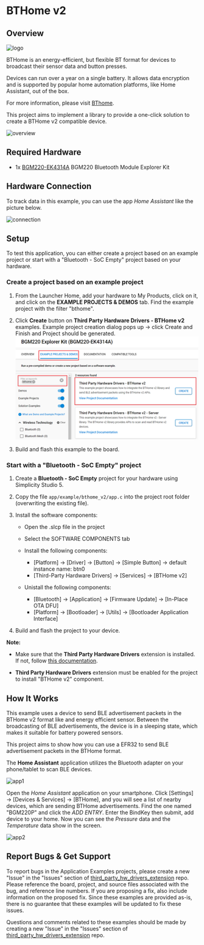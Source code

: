 # BTHome v2

## Overview

![logo](image/logo.png)

BTHome is an energy-efficient, but flexible BT format for devices to broadcast their sensor data and button presses.

Devices can run over a year on a single battery. It allows data encryption and is supported by popular home automation platforms, like Home Assistant, out of the box.

For more information, please visit [BThome](https://bthome.io/).

This project aims to implement a library to provide a one-click solution to create a BTHome v2 compatible device.

![overview](image/overview.png)

## Required Hardware

- 1x [BGM220-EK4314A](https://www.silabs.com/development-tools/wireless/bluetooth/bgm220-explorer-kit) BGM220 Bluetooth Module Explorer Kit

## Hardware Connection

To track data in this example, you can use the app *Home Assistant* like the picture below.

![connection](image/connection.png)

## Setup

To test this application, you can either create a project based on an example project or start with a "Bluetooth - SoC Empty" project based on your hardware.

### Create a project based on an example project

1. From the Launcher Home, add your hardware to My Products, click on it, and click on the **EXAMPLE PROJECTS & DEMOS** tab. Find the example project with the filter "bthome".

2. Click **Create** button on **Third Party Hardware Drivers - BTHome v2** examples. Example project creation dialog pops up -> click Create and Finish and Project should be generated.
![create_project](image/create_project.png)

3. Build and flash this example to the board.

### Start with a "Bluetooth - SoC Empty" project

1. Create a **Bluetooth - SoC Empty** project for your hardware using Simplicity Studio 5.

2. Copy the file `app/example/bthome_v2/app.c` into the project root folder (overwriting the existing file).

3. Install the software components:

    - Open the .slcp file in the project

    - Select the SOFTWARE COMPONENTS tab

    - Install the following components:

      - [Platform] → [Driver] → [Button] → [Simple Button] → default instance name: btn0
      - [Third-Party Hardware Drivers] → [Services] → [BTHome v2]

    - Unistall the following components:

      - [Bluetooth] → [Application] → [Firmware Update] → [In-Place OTA DFU]
      - [Platform] → [Bootloader] → [Utils] → [Bootloader Application Interface]

4. Build and flash the project to your device.

**Note:**

- Make sure that the **Third Party Hardware Drivers** extension is installed. If not, follow [this documentation](https://github.com/SiliconLabs/third_party_hw_drivers_extension/blob/master/README.md#how-to-add-to-simplicity-studio-ide).

- **Third Party Hardware Drivers** extension must be enabled for the project to install "BTHome v2" component.

## How It Works

This example uses a device to send BLE advertisement packets in the BTHome v2 format like and energy efficient sensor. Between the broadcasting of BLE advertisements, the device is in a sleeping state, which makes it suitable for battery powered sensors.

This project aims to show how you can use a EFR32 to send BLE advertisement packets in the BTHome format.

The **Home Assistant** application utilizes the Bluetooth adapter on your phone/tablet to scan BLE devices.

![app1](image/app1.png)

Open the *Home Assistant* application on your smartphone. Click [Settings] → [Devices & Services] → [BTHome], and you will see a list of nearby devices, which are sending BTHome advertisements. Find the one named "BGM220P" and click the *ADD ENTRY*. Enter the BindKey then submit, add device to your home. Now you can see the *Pressure* data and the *Temperature* data show in the screen.

![app2](image/app2.png)

## Report Bugs & Get Support

To report bugs in the Application Examples projects, please create a new "Issue" in the "Issues" section of [third_party_hw_drivers_extension](https://github.com/SiliconLabs/third_party_hw_drivers_extension) repo. Please reference the board, project, and source files associated with the bug, and reference line numbers. If you are proposing a fix, also include information on the proposed fix. Since these examples are provided as-is, there is no guarantee that these examples will be updated to fix these issues.

Questions and comments related to these examples should be made by creating a new "Issue" in the "Issues" section of [third_party_hw_drivers_extension](https://github.com/SiliconLabs/third_party_hw_drivers_extension) repo.